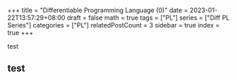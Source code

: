 +++
title = "Differentiable Programming Language (0)"
date = 2023-01-22T13:57:29+08:00
draft = false
math = true
tags = ["PL"]
series = ["Diff PL Series"]
categories = ["PL"]
relatedPostCount = 3
sidebar = true
index = true
+++

test

## test

<!--more-->
